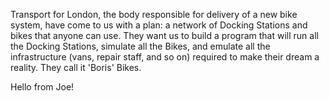 Transport for London, the body responsible for delivery of a new bike system, have come to us with a plan: a network of Docking Stations and bikes that anyone can use. They want us to build a program that will run all the Docking Stations, simulate all the Bikes, and emulate all the infrastructure (vans, repair staff, and so on) required to make their dream a reality. They call it 'Boris' Bikes.


Hello from Joe!